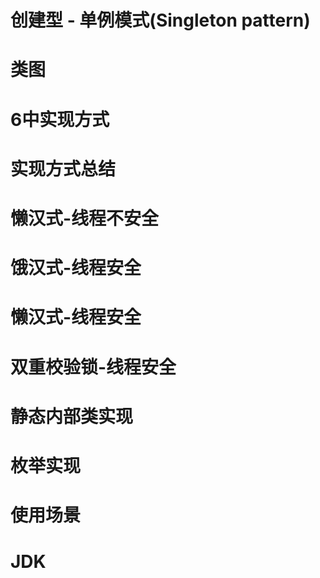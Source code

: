 # 创建型 - 单例模式(Singleton pattern)
# 类图
# 6中实现方式
# 实现方式总结
# 懒汉式-线程不安全
# 饿汉式-线程安全
# 懒汉式-线程安全
# 双重校验锁-线程安全
# 静态内部类实现
# 枚举实现
# 使用场景
# JDK
